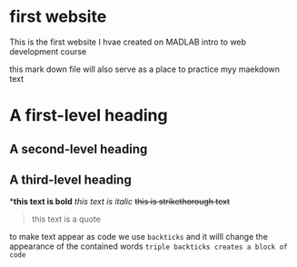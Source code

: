 # first website
This is the first website I hvae created on MADLAB intro to web development course

this mark down file will also serve as a place to practice myy maekdown text


# A first-level heading 
## A second-level heading 
## A third-level heading 

***this text is bold**
*this text is italic*
~~this is strikethorough text~~

>this text is a quote

to make text appear as code we use `backticks` and it willl change the appearance of the contained words
```triple backticks creates a block of code```  